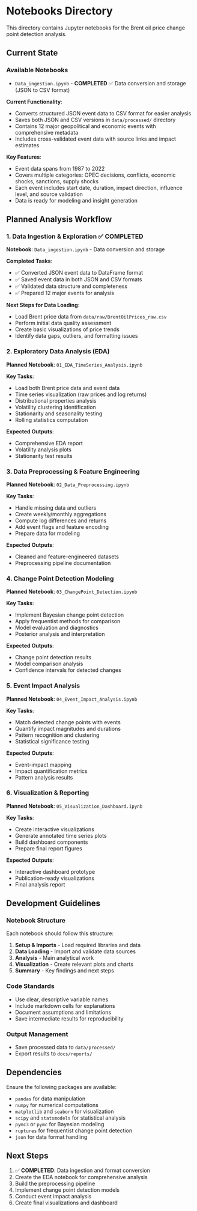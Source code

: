 # Notebooks Directory

This directory contains Jupyter notebooks for the Brent oil price change point detection analysis.

## Current State

### Available Notebooks
- `Data_ingestion.ipynb` - **COMPLETED** ✅ Data conversion and storage (JSON to CSV format)

**Current Functionality**:
- Converts structured JSON event data to CSV format for easier analysis
- Saves both JSON and CSV versions in `data/processed/` directory
- Contains 12 major geopolitical and economic events with comprehensive metadata
- Includes cross-validated event data with source links and impact estimates

**Key Features**:
- Event data spans from 1987 to 2022
- Covers multiple categories: OPEC decisions, conflicts, economic shocks, sanctions, supply shocks
- Each event includes start date, duration, impact direction, influence level, and source validation
- Data is ready for modeling and insight generation

## Planned Analysis Workflow

### 1. Data Ingestion & Exploration ✅ **COMPLETED**
**Notebook**: `Data_ingestion.ipynb` - Data conversion and storage

**Completed Tasks**:
- ✅ Converted JSON event data to DataFrame format
- ✅ Saved event data in both JSON and CSV formats
- ✅ Validated data structure and completeness
- ✅ Prepared 12 major events for analysis

**Next Steps for Data Loading**:
- Load Brent price data from `data/raw/BrentOilPrices_raw.csv`
- Perform initial data quality assessment
- Create basic visualizations of price trends
- Identify data gaps, outliers, and formatting issues

### 2. Exploratory Data Analysis (EDA)
**Planned Notebook**: `01_EDA_TimeSeries_Analysis.ipynb`

**Key Tasks**:
- Load both Brent price data and event data
- Time series visualization (raw prices and log returns)
- Distributional properties analysis
- Volatility clustering identification
- Stationarity and seasonality testing
- Rolling statistics computation

**Expected Outputs**:
- Comprehensive EDA report
- Volatility analysis plots
- Stationarity test results

### 3. Data Preprocessing & Feature Engineering
**Planned Notebook**: `02_Data_Preprocessing.ipynb`

**Key Tasks**:
- Handle missing data and outliers
- Create weekly/monthly aggregations
- Compute log differences and returns
- Add event flags and feature encoding
- Prepare data for modeling

**Expected Outputs**:
- Cleaned and feature-engineered datasets
- Preprocessing pipeline documentation

### 4. Change Point Detection Modeling
**Planned Notebook**: `03_ChangePoint_Detection.ipynb`

**Key Tasks**:
- Implement Bayesian change point detection
- Apply frequentist methods for comparison
- Model evaluation and diagnostics
- Posterior analysis and interpretation

**Expected Outputs**:
- Change point detection results
- Model comparison analysis
- Confidence intervals for detected changes

### 5. Event Impact Analysis
**Planned Notebook**: `04_Event_Impact_Analysis.ipynb`

**Key Tasks**:
- Match detected change points with events
- Quantify impact magnitudes and durations
- Pattern recognition and clustering
- Statistical significance testing

**Expected Outputs**:
- Event-impact mapping
- Impact quantification metrics
- Pattern analysis results

### 6. Visualization & Reporting
**Planned Notebook**: `05_Visualization_Dashboard.ipynb`

**Key Tasks**:
- Create interactive visualizations
- Generate annotated time series plots
- Build dashboard components
- Prepare final report figures

**Expected Outputs**:
- Interactive dashboard prototype
- Publication-ready visualizations
- Final analysis report

## Development Guidelines

### Notebook Structure
Each notebook should follow this structure:
1. **Setup & Imports** - Load required libraries and data
2. **Data Loading** - Import and validate data sources
3. **Analysis** - Main analytical work
4. **Visualization** - Create relevant plots and charts
5. **Summary** - Key findings and next steps

### Code Standards
- Use clear, descriptive variable names
- Include markdown cells for explanations
- Document assumptions and limitations
- Save intermediate results for reproducibility

### Output Management
- Save processed data to `data/processed/`
- Export results to `docs/reports/`

## Dependencies

Ensure the following packages are available:
- `pandas` for data manipulation
- `numpy` for numerical computations
- `matplotlib` and `seaborn` for visualization
- `scipy` and `statsmodels` for statistical analysis
- `pymc3` or `pymc` for Bayesian modeling
- `ruptures` for frequentist change point detection
- `json` for data format handling

## Next Steps

1. ✅ **COMPLETED**: Data ingestion and format conversion
2. Create the EDA notebook for comprehensive analysis
3. Build the preprocessing pipeline
4. Implement change point detection models
5. Conduct event impact analysis
6. Create final visualizations and dashboard
